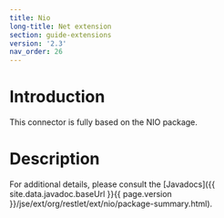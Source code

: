 ```yaml
---
title: Nio
long-title: Net extension
section: guide-extensions
version: '2.3'
nav_order: 26
---
```

# Introduction

This connector is fully based on the NIO package.

# Description

For additional details, please consult the
[Javadocs]({{ site.data.javadoc.baseUrl }}{{ page.version }}/jse/ext/org/restlet/ext/nio/package-summary.html).
